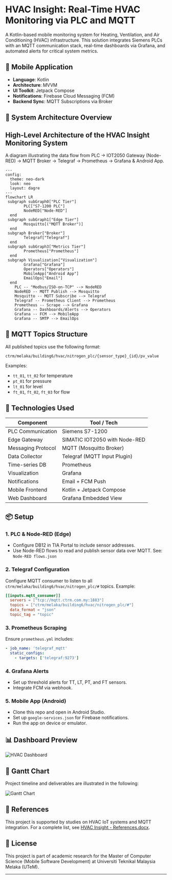 # HVAC Insight: Real-Time HVAC Monitoring via PLC and MQTT

A Kotlin-based mobile monitoring system for Heating, Ventilation, and Air Conditioning (HVAC) infrastructure. This solution integrates Siemens PLCs with an MQTT communication stack, real-time dashboards via Grafana, and automated alerts for critical system metrics.

## 📱 Mobile Application

- **Language**: Kotlin
- **Architecture**: MVVM
- **UI Toolkit**: Jetpack Compose
- **Notifications**: Firebase Cloud Messaging (FCM)
- **Backend Sync**: MQTT Subscriptions via Broker

## 🔌 System Architecture Overview
## High-Level Architecture of the HVAC Insight Monitoring System
A diagram illustrating the data flow from PLC → IOT2050 Gateway (Node-RED) → MQTT Broker → Telegraf → Prometheus → Grafana & Android App.
```mermaid
---
config:
  theme: neo-dark
  look: neo
  layout: dagre
---
flowchart LR
 subgraph subGraph0["PLC Tier"]
        PLC["S7-1200 PLC"]
        NodeRED["Node-RED"]
  end
 subgraph subGraph1["Edge Tier"]
        Mosquitto[("MQTT Broker")]
  end
 subgraph Broker["Broker"]
        Telegraf["Telegraf"]
  end
 subgraph subGraph3["Metrics Tier"]
        Prometheus["Prometheus"]
  end
 subgraph Visualization["Visualization"]
        Grafana["Grafana"]
        Operators["Operators"]
        MobileApp["Android App"]
        EmailOps["Email"]
  end
    PLC -- "Modbus/ISO-on-TCP" --> NodeRED
    NodeRED -- MQTT Publish --> Mosquitto
    Mosquitto -- MQTT Subscribe --> Telegraf
    Telegraf -- Prometheus Client --> Prometheus
    Prometheus -- Scrape --> Grafana
    Grafana -- Dashboards/Alerts --> Operators
    Grafana -- FCM --> MobileApp
    Grafana -- SMTP --> EmailOps

```


## 🔧 MQTT Topics Structure

All published topics use the following format:

```
ctrm/melaka/building6/hvac/nitrogen_plc/{sensor_type}_{id}/pv_value
```

Examples:

* `tt_01`, `tt_02` for temperature
* `pt_01` for pressure
* `lt_01` for level
* `ft_01`, `ft_02`, `ft_03` for flow

## 🧰 Technologies Used

| Component          | Tool / Tech                   |
| ------------------ | ----------------------------- |
| PLC Communication  | Siemens S7-1200               |
| Edge Gateway       | SIMATIC IOT2050 with Node-RED |
| Messaging Protocol | MQTT (Mosquitto Broker)       |
| Data Collector     | Telegraf (MQTT Input Plugin)  |
| Time-series DB     | Prometheus                    |
| Visualization      | Grafana                       |
| Notifications      | Email + FCM Push              |
| Mobile Frontend    | Kotlin + Jetpack Compose      |
| Web Dashboard      | Grafana Embedded View         |

## 📦 Setup

### 1. PLC & Node-RED (Edge)

* Configure DB12 in TIA Portal to include sensor addresses.
* Use Node-RED flows to read and publish sensor data over MQTT. See: `Node-RED flows.json`

### 2. Telegraf Configuration

Configure MQTT consumer to listen to all `ctrm/melaka/building6/hvac/nitrogen_plc/#` topics.
Example:

```toml
[[inputs.mqtt_consumer]]
  servers = ["tcp://mqtt.ctrm.com.my:1883"]
  topics = ["ctrm/melaka/building6/hvac/nitrogen_plc/#"]
  data_format = "json"
  topic_tag = "topic"
```

### 3. Prometheus Scraping

Ensure `prometheus.yml` includes:

```yaml
- job_name: 'telegraf_mqtt'
  static_configs:
    - targets: ['telegraf:9273']
```

### 4. Grafana Alerts

* Set up threshold alerts for TT, LT, PT, and FT sensors.
* Integrate FCM via webhook.

### 5. Mobile App (Android)

* Clone this repo and open in Android Studio.
* Set up `google-services.json` for Firebase notifications.
* Run the app on device or emulator.

## 📊 Dashboard Preview

![HVAC Dashboard](./hvac-insight.png)

## 📅 Gantt Chart

Project timeline and deliverables are illustrated in the following:

![Gantt Chart](./HVAC%20Project%20Activities%20Grantt%20Chart.png)

## 📄 References

This project is supported by studies on HVAC IoT systems and MQTT integration. For a complete list, see [HVAC Insight - References.docx](./HVAC%20Insight%20-%20References.docx).

## 📃 License

This project is part of academic research for the Master of Computer Science (Mobile Software Development) at Universiti Teknikal Malaysia Melaka (UTeM).

---
